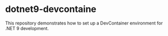 # dotnet9-devcontaine
This repository demonstrates how to set up a DevContainer environment for .NET 9 development.
